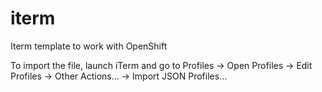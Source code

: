 # iterm
Iterm template to work with OpenShift

To import the file, launch iTerm and go to Profiles -> Open Profiles -> Edit Profiles -> Other Actions... -> Import JSON Profiles...
